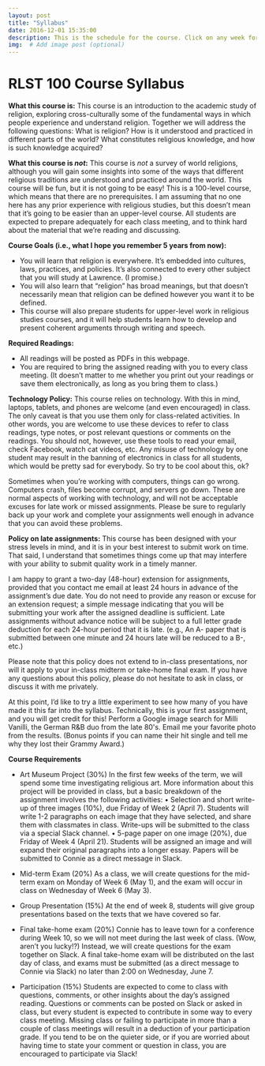 ```yaml
---
layout: post
title: "Syllabus"
date: 2016-12-01 15:35:00
description: This is the schedule for the course. Click on any week for details on readings and assignments.
img:  # Add image post (optional)
---
```

# RLST 100 Course Syllabus

**What this course is:**
This course is an introduction to the academic study of religion, exploring cross-culturally some of the fundamental ways in which people experience and understand religion. Together we will address the following questions: What is religion? How is it understood and practiced in different parts of the world? What constitutes religious knowledge, and how is such knowledge acquired?

**What this course is _not_:**
This course is _not_ a survey of world religions, although you will gain some insights into some of the ways that different religious traditions are understood and practiced around the world. This course will be fun, but it is not going to be easy! This is a 100-level course, which means that there are no prerequisites. I am assuming that no one here has any prior experience with religious studies, but this doesn’t mean that it’s going to be easier than an upper-level course. All students are expected to prepare adequately for each class meeting, and to think hard about the material that we’re reading and discussing. 

**Course Goals (i.e., what I hope you remember 5 years from now):**
- You will learn that religion is everywhere. It’s embedded into cultures, laws, practices, and policies. It’s also connected to every other subject that you will study at Lawrence. (I promise.)
- You will also learn that “religion” has broad meanings, but that doesn’t necessarily mean that religion can be defined however you want it to be defined. 
- This course will also prepare students for upper-level work in religious studies courses, and it will help students learn how to develop and present coherent arguments through writing and speech.

**Required Readings:**
- All readings will be posted as PDFs in this webpage.
- You are required to bring the assigned reading with you to every class meeting. (It doesn’t matter to me whether you print out your readings or save them electronically, as long as you bring them to class.)

**Technology Policy:**
This course relies on technology. With this in mind, laptops, tablets, and phones are welcome (and even encouraged) in class. The only caveat is that you use them only for class-related activities. In other words, you are welcome to use these devices to refer to class readings, type notes, or post relevant questions or comments on the readings. You should not, however, use these tools to read your email, check Facebook, watch cat videos, etc. Any misuse of technology by one student may result in the banning of electronics in class for all students, which would be pretty sad for everybody. So try to be cool about this, ok?

Sometimes when you’re working with computers, things can go wrong. Computers crash, files become corrupt, and servers go down. These are normal aspects of working with technology, and will not be acceptable excuses for late work or missed assignments. Please be sure to regularly back up your work and complete your assignments well enough in advance that you can avoid these problems.


**Policy on late assignments:**
This course has been designed with your stress levels in mind, and it is in your best interest to submit work on time. That said, I understand that sometimes things come up that may interfere with your ability to submit quality work in a timely manner.

I am happy to grant a two-day (48-hour) extension for assignments, provided that you contact me email at least 24 hours in advance of the assignment’s due date. You do not need to provide any reason or excuse for an extension request; a simple message indicating that you will be submitting your work after the assigned deadline is sufficient. Late assignments without advance notice will be subject to a full letter grade deduction for each 24-hour period that it is late. (e.g., An A- paper that is submitted between one minute and 24 hours late will be reduced to a B-, etc.)

Please note that this policy does not extend to in-class presentations, nor will it apply to your in-class midterm or take-home final exam. If you have any questions about this policy, please do not hesitate to ask in class, or discuss it with me privately.

At this point, I’d like to try a little experiment to see how many of you have made it this far into the syllabus. Technically, this is your first assignment, and you will get credit for this! Perform a Google image search for Milli Vanilli, the German R&B duo from the late 80's. Email me your favorite photo from the results. (Bonus points if you can name their hit single and tell me why they lost their Grammy Award.)


**Course Requirements**
- Art Museum Project (30%) 
In the first few weeks of the term, we will spend some time investigating religious art. More information about this project will be provided in class, but a basic breakdown of the assignment involves the following activities:
•	Selection and short write-up of three images (10%), due Friday of Week 2 (April 7). Students will write 1-2 paragraphs on each image that they have selected, and share them with classmates in class. Write-ups will be submitted to the class via a special Slack channel.
•	5-page paper on one image (20%), due Friday of Week 4 (April 21). Students will be assigned an image and will expand their original paragraphs into a longer essay. Papers will be submitted to Connie as a direct message in Slack.

- Mid-term Exam (20%)
As a class, we will create questions for the mid-term exam on Monday of Week 6 (May 1), and the exam will occur in class on Wednesday of Week 6 (May 3).

- Group Presentation (15%)
At the end of week 8, students will give group presentations based on the texts that we have covered so far. 

- Final take-home exam (20%)
Connie has to leave town for a conference during Week 10, so we will not meet during the last week of class. (Wow, aren’t you lucky!?) Instead, we will create questions for the exam together on Slack. A final take-home exam will be distributed on the last day of class, and exams must be submitted (as a direct message to Connie via Slack) no later than 2:00 on Wednesday, June 7.

- Participation (15%)
Students are expected to come to class with questions, comments, or other insights about the day’s assigned reading. Questions or comments can be posted on Slack or asked in class, but every student is expected to contribute in some way to every class meeting. Missing class or failing to participate in more than a couple of class meetings will result in a deduction of your participation grade. If you tend to be on the quieter side, or if you are worried about having time to state your comment or question in class, you are encouraged to participate via Slack! 

